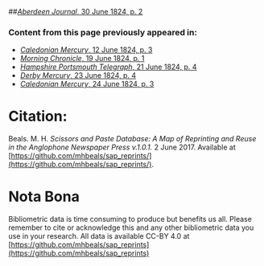 ##[*Aberdeen Journal*, 30 June 1824, p. 2](https://mhbeals.github.io/sap_html/Aberdeen-Journal/Aberdeen-Journal-30-June-1824-p-2)

### Content from this page previously appeared in:
+ [*Caledonian Mercury*, 12 June 1824, p. 3](https://mhbeals.github.io/sap_html/Caledonian-Mercury/Caledonian-Mercury-12-June-1824-p-3)
+ [*Morning Chronicle*, 19 June 1824, p. 1](https://mhbeals.github.io/sap_html/Morning-Chronicle/Morning-Chronicle-19-June-1824-p-1)
+ [*Hampshire Portsmouth Telegraph*, 21 June 1824, p. 4](https://mhbeals.github.io/sap_html/Hampshire-Portsmouth-Telegraph/Hampshire-Portsmouth-Telegraph-21-June-1824-p-4)
+ [*Derby Mercury*, 23 June 1824, p. 4](https://mhbeals.github.io/sap_html/Derby-Mercury/Derby-Mercury-23-June-1824-p-4)
+ [*Caledonian Mercury*, 24 June 1824, p. 3](https://mhbeals.github.io/sap_html/Caledonian-Mercury/Caledonian-Mercury-24-June-1824-p-3)
                    
# Citation: 

Beals. M. H. *Scissors and Paste Database: A Map of Reprinting and Reuse in the Anglophone Newspaper Press v.1.0.1.* 2 June 2017. Available at [https://github.com/mhbeals/sap_reprints/](https://github.com/mhbeals/sap_reprints/). 
                    
# Nota Bona

Bibliometric data is time consuming to produce but benefits us all. Please remember to cite or acknowledge this and any other bibliometric data you use in your research. All data is available CC-BY 4.0 at [https://github.com/mhbeals/sap_reprints](https://github.com/mhbeals/sap_reprints)